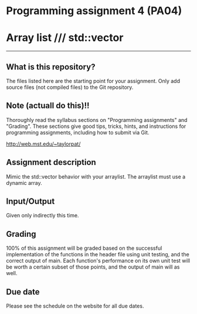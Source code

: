 Programming assignment 4 (PA04)
==============================

# Array list /// std::vector 

---

## What is this repository?
The files listed here are the starting point for your assignment. 
Only add source files (not compiled files) to the Git repository.

## Note (actuall do this)!!
Thoroughly read the syllabus sections on "Programming assignments" and "Grading".
These sections give good tips, tricks, hints, and instructions for programming assignments, including how to submit via Git.

http://web.mst.edu/~taylorpat/

## Assignment description
Mimic the std::vector behavior with your arraylist.
The arraylist must use a dynamic array.

## Input/Output
Given only indirectly this time.

## Grading
100% of this assignment will be graded based on the successful implementation of the functions in the header file using unit testing, and the correct output of main.
Each function's performance on its own unit test will be worth a certain subset of those points, and the output of main will as well.

## Due date
Please see the schedule on the website for all due dates.

